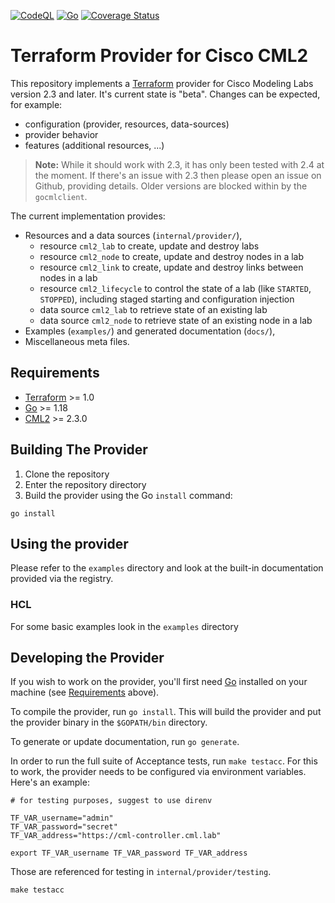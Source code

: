 [![CodeQL](https://github.com/ciscodevnet/terraform-provider-cml2/actions/workflows/codeql-analysis.yml/badge.svg?branch=dev)](https://github.com/ciscodevnet/terraform-provider-cml2/actions/workflows/codeql-analysis.yml) [![Go](https://github.com/ciscodevnet/terraform-provider-cml2/actions/workflows/test.yml/badge.svg)](https://github.com/ciscodevnet/terraform-provider-cml2/actions/workflows/test.yml) [![Coverage Status](https://coveralls.io/repos/github/CiscoDevNet/terraform-provider-cml2/badge.svg?branch=main)](https://coveralls.io/github/CiscoDevNet/terraform-provider-cml2?branch=main)

# Terraform Provider for Cisco CML2

This repository implements a [Terraform](https://www.terraform.io) provider for Cisco Modeling Labs version 2.3 and later. It's current state is "beta". Changes can be expected, for example:

- configuration (provider, resources, data-sources)
- provider behavior
- features (additional resources, ...)

> **Note:** While it should work with 2.3, it has only been tested with 2.4 at the moment.  If there's an issue with 2.3 then please open an issue on Github, providing details.  Older versions are blocked within by the `gocmlclient`.

The current implementation provides:

- Resources and a data sources (`internal/provider/`),
  - resource `cml2_lab` to create, update and destroy labs
  - resource `cml2_node` to create, update and destroy nodes in a lab
  - resource `cml2_link` to create, update and destroy links between nodes in a lab
  - resource `cml2_lifecycle` to control the state of a lab (like `STARTED`, `STOPPED`), including staged starting and configuration injection
  - data source `cml2_lab` to retrieve state of an existing lab
  - data source `cml2_node` to retrieve state of an existing node in a lab
- Examples (`examples/`) and generated documentation (`docs/`),
- Miscellaneous meta files.

## Requirements

- [Terraform](https://www.terraform.io/downloads.html) >= 1.0
- [Go](https://golang.org/doc/install) >= 1.18
- [CML2](https://cisco.com/go/cml) >= 2.3.0

## Building The Provider

1. Clone the repository
1. Enter the repository directory
1. Build the provider using the Go `install` command:

```shell
go install
```

## Using the provider

Please refer to the `examples` directory and look at the built-in documentation
provided via the registry.

### HCL

For some basic examples look in the `examples` directory

## Developing the Provider

If you wish to work on the provider, you'll first need
[Go](http://www.golang.org) installed on your machine (see
[Requirements](#requirements) above).

To compile the provider, run `go install`. This will build the provider and put
the provider binary in the `$GOPATH/bin` directory.

To generate or update documentation, run `go generate`.

In order to run the full suite of Acceptance tests, run `make testacc`. For this
to work, the provider needs to be configured via environment variables.  Here's
an example:

```shell
# for testing purposes, suggest to use direnv

TF_VAR_username="admin"
TF_VAR_password="secret"
TF_VAR_address="https://cml-controller.cml.lab"

export TF_VAR_username TF_VAR_password TF_VAR_address
```

Those are referenced for testing in `internal/provider/testing`.

```shell
make testacc
```
